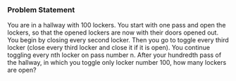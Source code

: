 ### Problem Statement

You are in a hallway with 100 lockers. You start with one pass and open the lockers, so that the opened lockers are now with their doors opened out. You begin by closing every second locker. Then you go to toggle every third locker (close every third locker and close it if it is open). You continue toggling every nth locker on pass number n. After your hundredth pass of the hallway, in which you toggle only locker number 100, how many lockers are open?
